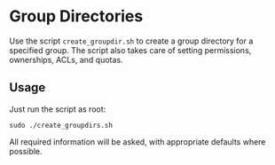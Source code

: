 # Group Directories

Use the script `create_groupdir.sh` to create a group directory for a specified group.
The script also takes care of setting permissions, ownerships, ACLs, and quotas.

## Usage
Just run the script as root:
```
sudo ./create_groupdirs.sh
```

All required information will be asked, with appropriate defaults where possible.
